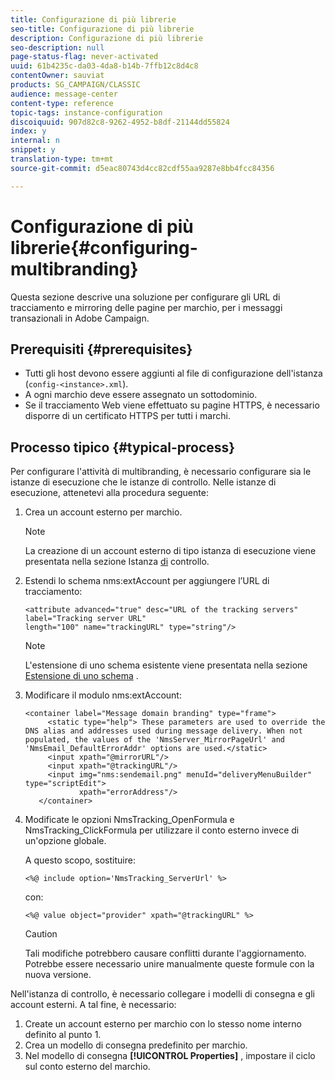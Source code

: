 ```yaml
---
title: Configurazione di più librerie
seo-title: Configurazione di più librerie
description: Configurazione di più librerie
seo-description: null
page-status-flag: never-activated
uuid: 61b4235c-da03-4da8-b14b-7ffb12c8d4c8
contentOwner: sauviat
products: SG_CAMPAIGN/CLASSIC
audience: message-center
content-type: reference
topic-tags: instance-configuration
discoiquuid: 907d82c8-9262-4952-b8df-21144dd55824
index: y
internal: n
snippet: y
translation-type: tm+mt
source-git-commit: d5eac80743d4cc82cdf55aa9287e8bb4fcc84356

---
```



# Configurazione di più librerie{#configuring-multibranding}

Questa sezione descrive una soluzione per configurare gli URL di tracciamento e mirroring delle pagine per marchio, per i messaggi transazionali in Adobe Campaign.

## Prerequisiti {#prerequisites}

* Tutti gli host devono essere aggiunti al file di configurazione dell&#39;istanza (`config-<instance>.xml`).
* A ogni marchio deve essere assegnato un sottodominio.
* Se il tracciamento Web viene effettuato su pagine HTTPS, è necessario disporre di un certificato HTTPS per tutti i marchi.

## Processo tipico {#typical-process}

Per configurare l&#39;attività di multibranding, è necessario configurare sia le istanze di esecuzione che le istanze di controllo. Nelle istanze di esecuzione, attenetevi alla procedura seguente:

1. Crea un account esterno per marchio.

   >[!NOTE]
   >
   >La creazione di un account esterno di tipo istanza di esecuzione viene presentata nella sezione Istanza [di](../../message-center/using/creating-a-shared-connection.md#control-instance) controllo.

1. Estendi lo schema nms:extAccount per aggiungere l’URL di tracciamento:

   ```
   <attribute advanced="true" desc="URL of the tracking servers" label="Tracking server URL"
   length="100" name="trackingURL" type="string"/>
   ```

   >[!NOTE]
   >
   >L&#39;estensione di uno schema esistente viene presentata nella sezione [Estensione di uno schema](../../configuration/using/extending-a-schema.md) .

1. Modificare il modulo nms:extAccount:

   ```
   <container label="Message domain branding" type="frame">
        <static type="help"> These parameters are used to override the DNS alias and addresses used during message delivery. When not populated, the values of the 'NmsServer_MirrorPageUrl' and 'NmsEmail_DefaultErrorAddr' options are used.</static>
        <input xpath="@mirrorURL"/>
        <input xpath="@trackingURL"/>
        <input img="nms:sendemail.png" menuId="deliveryMenuBuilder" type="scriptEdit">
               xpath="errorAddress"/>
      </container>
   ```

1. Modificate le opzioni NmsTracking_OpenFormula e NmsTracking_ClickFormula per utilizzare il conto esterno invece di un&#39;opzione globale.

   A questo scopo, sostituire:

   ```
   <%@ include option='NmsTracking_ServerUrl' %>
   ```

   con:

   ```
   <%@ value object="provider" xpath="@trackingURL" %>
   ```

   >[!CAUTION]
   >
   >Tali modifiche potrebbero causare conflitti durante l&#39;aggiornamento. Potrebbe essere necessario unire manualmente queste formule con la nuova versione.

Nell&#39;istanza di controllo, è necessario collegare i modelli di consegna e gli account esterni. A tal fine, è necessario:

1. Create un account esterno per marchio con lo stesso nome interno definito al punto 1.
1. Crea un modello di consegna predefinito per marchio.
1. Nel modello di consegna **[!UICONTROL Properties]** , impostare il ciclo sul conto esterno del marchio.

